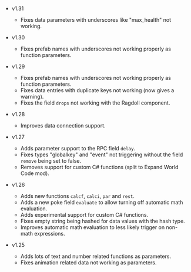 - v1.31
  - Fixes data parameters with underscores like "max_health" not working.

- v1.30
  - Fixes prefab names with underscores not working properly as function parameters.

- v1.29
  - Fixes prefab names with underscores not working properly as function parameters.
  - Fixes data entries with duplicate keys not working (now gives a warning).
  - Fixes the field `drops` not working with the Ragdoll component.

- v1.28
  - Improves data connection support.

- v1.27
  - Adds parameter support to the RPC field `delay`.
  - Fixes types "globalkey" and "event" not triggering without the field `remove` being set to false.
  - Removes support for custom C# functions (split to Expand World Code mod).

- v1.26
  - Adds new functions `calcf`, `calci`, `par` and `rest`.
  - Adds a new poke field `evaluate` to allow turning off automatic math evaluation.
  - Adds experimental support for custom C# functions.
  - Fixes empty string being hashed for data values with the hash type.
  - Improves automatic math evaluation to less likely trigger on non-math expressions.

- v1.25
  - Adds lots of text and number related functions as parameters.
  - Fixes animation related data not working as parameters.
